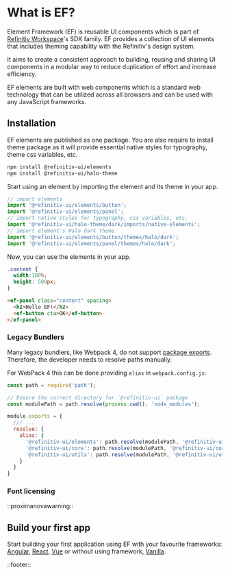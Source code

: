 <!--
type: page
title: Element Framework v5
description: Welcome to Element Framework
location: ./start/installation
layout: default
-->

# What is EF?

Element Framework (EF) is reusable UI components which is part of [Refinitiv Workspace](https://www.refinitiv.com/en/products/refinitiv-workspace)'s SDK family. EF provides a collection of UI elements that includes theming capability with the Refinitiv's design system.

It aims to create a consistent approach to building, reusing and sharing UI components in a modular way to reduce duplication of effort and increase efficiency.

EF elements are built with web components which is a standard web technology that can be utilized across all browsers and can be used with any JavaScript frameworks.

## Installation
EF elements are published as one package. You are also require to install theme package as it will provide essential native styles for typography, theme css variables, etc.

```bash
npm install @refinitiv-ui/elements
npm install @refinitiv-ui/halo-theme
```

Start using an element by importing the element and its theme in your app.

```javascript
// import elements
import '@refinitiv-ui/elements/button';
import '@refinitiv-ui/elements/panel';
// import native styles for typography, css variables, etc.
import '@refinitiv-ui/halo-theme/dark/imports/native-elements';
// import element's Halo dark theme
import '@refinitiv-ui/elements/button/themes/halo/dark';
import '@refinitiv-ui/elements/panel/themes/halo/dark';
```

Now, you can use the elements in your app.

```css
.content {
  width:100%;
  height: 500px;
}
```

```html
<ef-panel class="content" spacing>
  <h2>Hello EF!</h2>
  <ef-button cta>OK</ef-button>
</ef-panel>
```

### Legacy Bundlers
Many legacy bundlers, like Webpack 4, do not support [package exports](https://webpack.js.org/guides/package-exports/). Therefore, the developer needs to resolve paths manually.

For WebPack 4 this can be done providing `alias` in `webpack.config.js`:

```javascript
const path = require('path');

// Ensure the correct directory for `@refinitiv-ui` package
const modulePath = path.resolve(process.cwd(), 'node_modules');

module.exports = {
  /// ...
  resolve: {
    alias: {
      '@refinitiv-ui/elements': path.resolve(modulePath, '@refinitiv-ui/elements/lib'),
      '@refinitiv-ui/core': path.resolve(modulePath, '@refinitiv-ui/core/lib'),
      '@refinitiv-ui/utils': path.resolve(modulePath, '@refinitiv-ui/utils/lib')
    }
  }
}
```

### Font licensing
::proximanovawarning::

## Build your first app
Start building your first application using EF with your favourite frameworks: [Angular](/integrations/angular), [React](/integrations/react), [Vue](/integrations/vue) or without using framework, [Vanilla](/integrations/javascript).


::footer::
